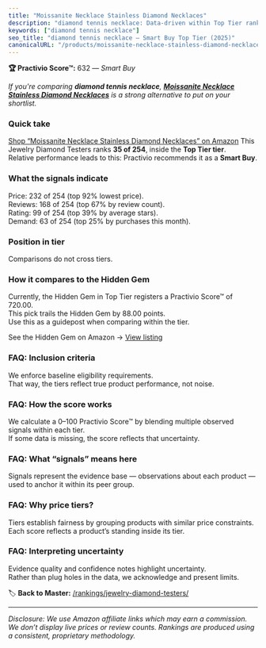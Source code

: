 ```yaml
---
title: "Moissanite Necklace Stainless Diamond Necklaces"
description: "diamond tennis necklace: Data-driven within Top Tier ranking using the Practivio Score™. Positioned by quality, value, demand, findability, momentum."
keywords: ["diamond tennis necklace"]
seo_title: "diamond tennis necklace — Smart Buy Top Tier (2025)"
canonicalURL: "/products/moissanite-necklace-stainless-diamond-necklaces-B0DLRRYLS1/"
---
```


**🏆 Practivio Score™:** 632 — _Smart Buy_


*If you're comparing **diamond tennis necklace**, **[Moissanite Necklace Stainless Diamond Necklaces](https://www.amazon.com/dp/B0DLRRYLS1?tag=practivio-20)** is a strong alternative to put on your shortlist.*
### Quick take
[Shop “Moissanite Necklace Stainless Diamond Necklaces” on Amazon](https://www.amazon.com/dp/B0DLRRYLS1?tag=practivio-20)
This Jewelry Diamond Testers ranks **35 of 254**, inside the **Top Tier tier**.  
Relative performance leads to this: Practivio recommends it as a **Smart Buy**.

### What the signals indicate
Price: 232 of 254 (top 92% lowest price).  
Reviews: 168 of 254 (top 67% by review count).  
Rating: 99 of 254 (top 39% by average stars).  
Demand: 63 of 254 (top 25% by purchases this month).

### Position in tier
Comparisons do not cross tiers.

### How it compares to the Hidden Gem
Currently, the Hidden Gem in Top Tier registers a Practivio Score™ of 720.00.  
This pick trails the Hidden Gem by 88.00 points.  
Use this as a guidepost when comparing within the tier.  

See the Hidden Gem on Amazon → [View listing](https://www.amazon.com/dp/B004QYR8U6?tag=practivio-20)

### FAQ: Inclusion criteria
We enforce baseline eligibility requirements.  
That way, the tiers reflect true product performance, not noise.

### FAQ: How the score works
We calculate a 0–100 Practivio Score™ by blending multiple observed signals within each tier.  
If some data is missing, the score reflects that uncertainty.

### FAQ: What “signals” means here
Signals represent the evidence base — observations about each product — used to anchor it within its peer group.

### FAQ: Why price tiers?
Tiers establish fairness by grouping products with similar price constraints.  
Each score reflects a product’s standing inside its tier.

### FAQ: Interpreting uncertainty
Evidence quality and confidence notes highlight uncertainty.  
Rather than plug holes in the data, we acknowledge and present limits.


🏷️ **Back to Master:** [/rankings/jewelry-diamond-testers/](/rankings/jewelry-diamond-testers/)

---
_Disclosure: We use Amazon affiliate links which may earn a commission. We don’t display live prices or review counts. Rankings are produced using a consistent, proprietary methodology._
